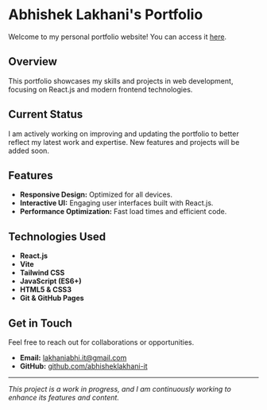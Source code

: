# Abhishek Lakhani's Portfolio

Welcome to my personal portfolio website! You can access it [here](https://abhisheklakhani-it.github.io/Portfolio/).

## Overview

This portfolio showcases my skills and projects in web development, focusing on React.js and modern frontend technologies.

## Current Status

I am actively working on improving and updating the portfolio to better reflect my latest work and expertise. New features and projects will be added soon.

## Features

- **Responsive Design:** Optimized for all devices.
- **Interactive UI:** Engaging user interfaces built with React.js.
- **Performance Optimization:** Fast load times and efficient code.

## Technologies Used

- **React.js**
- **Vite**
- **Tailwind CSS**
- **JavaScript (ES6+)**
- **HTML5 & CSS3**
- **Git & GitHub Pages**

## Get in Touch

Feel free to reach out for collaborations or opportunities.

- **Email:** [lakhaniabhi.it@gmail.com](mailto:lakhaniabhi.it@gmail.com)
- **GitHub:** [github.com/abhisheklakhani-it](https://github.com/abhisheklakhani-it)

---

*This project is a work in progress, and I am continuously working to enhance its features and content.*
